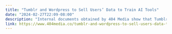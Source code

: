 ```yaml
---
title: "Tumblr and Wordpress to Sell Users’ Data to Train AI Tools"
date: "2024-02-27T22:09-08:00"
description: "Internal documents obtained by 404 Media show that Tumblr staff compiled users` data as part of a deal with Midjourney and OpenAI."
link: https://www.404media.co/tumblr-and-wordpress-to-sell-users-data-to-train-ai-tools/
---
```

